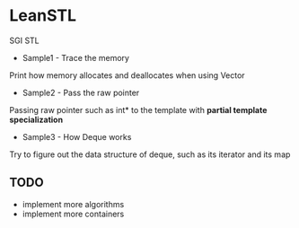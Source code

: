 # LeanSTL
SGI STL

* Sample1 - Trace the memory

Print how memory allocates and deallocates when using Vector

* Sample2 - Pass the raw pointer

Passing raw pointer such as int* to the template with **partial template specialization**

* Sample3 - How Deque works

Try to figure out the data structure of deque, such as its iterator and its map

## TODO

* implement more algorithms
* implement more containers
